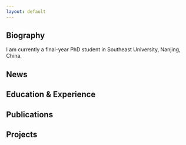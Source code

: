 ```yaml
---
layout: default
---
```


## Biography

I am currently a final-year PhD student in Southeast University, Nanjing, China.

## News


## Education & Experience


## Publications


## Projects

